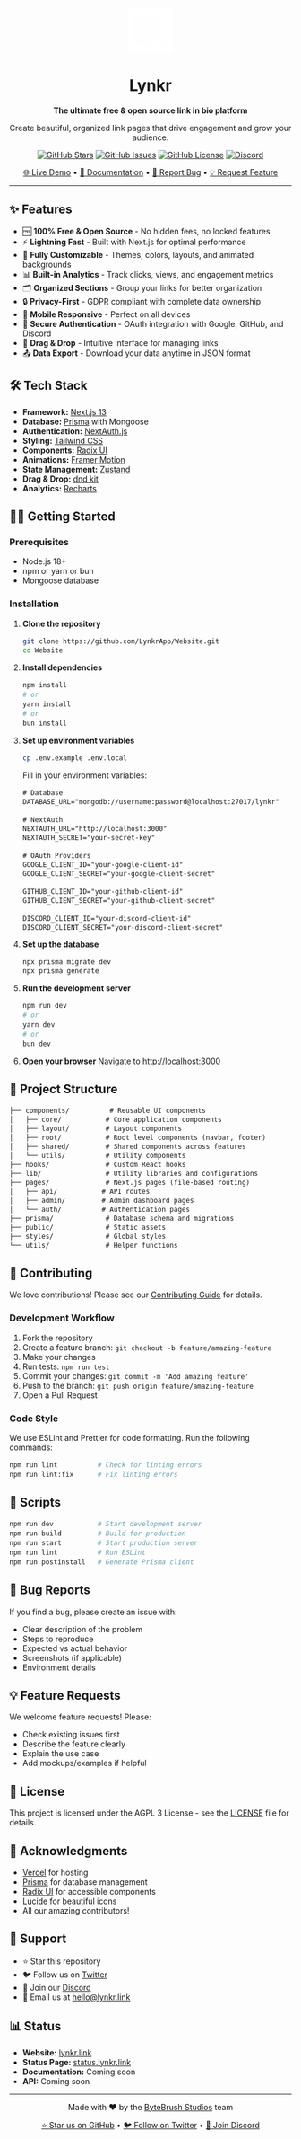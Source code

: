 <div align="center">
  <img src="public/logo.png" alt="Lynkr Logo" width="80" height="80">
  
  # Lynkr
  
  **The ultimate free & open source link in bio platform**
  
  Create beautiful, organized link pages that drive engagement and grow your audience.
  
  [![GitHub Stars](https://img.shields.io/github/stars/LynkrApp/Website?style=for-the-badge)](https://github.com/LynkrApp/Website/stargazers)
  [![GitHub Issues](https://img.shields.io/github/issues/LynkrApp/Website?style=for-the-badge)](https://github.com/LynkrApp/Website/issues)
  [![GitHub License](https://img.shields.io/github/license/LynkrApp/Website?style=for-the-badge)](https://github.com/LynkrApp/Website/blob/main/LICENSE)
  [![Discord](https://img.shields.io/discord/1387524650895933540?style=for-the-badge&logo=discord)](https://discord.gg/g76w2v7RzG)

  [🌐 Live Demo](https://lynkr.link) • [📖 Documentation](#getting-started) • [🐛 Report Bug](https://github.com/LynkrApp/Website/issues) • [💡 Request Feature](https://github.com/LynkrApp/Website/issues)
</div>

---

## ✨ Features

- 🆓 **100% Free & Open Source** - No hidden fees, no locked features
- ⚡ **Lightning Fast** - Built with Next.js for optimal performance
- 🎨 **Fully Customizable** - Themes, colors, layouts, and animated backgrounds
- 📊 **Built-in Analytics** - Track clicks, views, and engagement metrics
- 🗂️ **Organized Sections** - Group your links for better organization
- 🔒 **Privacy-First** - GDPR compliant with complete data ownership
- 📱 **Mobile Responsive** - Perfect on all devices
- 🔐 **Secure Authentication** - OAuth integration with Google, GitHub, and Discord
- 🎯 **Drag & Drop** - Intuitive interface for managing links
- 📤 **Data Export** - Download your data anytime in JSON format

## 🛠️ Tech Stack

- **Framework:** [Next.js 13](https://nextjs.org/)
- **Database:** [Prisma](https://prisma.io/) with Mongoose
- **Authentication:** [NextAuth.js](https://next-auth.js.org/)
- **Styling:** [Tailwind CSS](https://tailwindcss.com/)
- **Components:** [Radix UI](https://radix-ui.com/)
- **Animations:** [Framer Motion](https://framer.com/motion/)
- **State Management:** [Zustand](https://zustand-demo.pmnd.rs/)
- **Drag & Drop:** [dnd kit](https://dndkit.com/)
- **Analytics:** [Recharts](https://recharts.org/)

## 🏃‍♂️ Getting Started

### Prerequisites

- Node.js 18+ 
- npm or yarn or bun
- Mongoose database

### Installation

1. **Clone the repository**
   ```bash
   git clone https://github.com/LynkrApp/Website.git
   cd Website
   ```

2. **Install dependencies**
   ```bash
   npm install
   # or
   yarn install
   # or
   bun install
   ```

3. **Set up environment variables**
   ```bash
   cp .env.example .env.local
   ```
   
   Fill in your environment variables:
   ```env
   # Database
   DATABASE_URL="mongodb://username:password@localhost:27017/lynkr"
   
   # NextAuth
   NEXTAUTH_URL="http://localhost:3000"
   NEXTAUTH_SECRET="your-secret-key"
   
   # OAuth Providers
   GOOGLE_CLIENT_ID="your-google-client-id"
   GOOGLE_CLIENT_SECRET="your-google-client-secret"
   
   GITHUB_CLIENT_ID="your-github-client-id"
   GITHUB_CLIENT_SECRET="your-github-client-secret"
   
   DISCORD_CLIENT_ID="your-discord-client-id"
   DISCORD_CLIENT_SECRET="your-discord-client-secret"
   ```

4. **Set up the database**
   ```bash
   npx prisma migrate dev
   npx prisma generate
   ```

5. **Run the development server**
   ```bash
   npm run dev
   # or
   yarn dev
   # or
   bun dev
   ```

6. **Open your browser**
   Navigate to [http://localhost:3000](http://localhost:3000)

## 📁 Project Structure

```
├── components/          # Reusable UI components
│   ├── core/           # Core application components
│   ├── layout/         # Layout components
│   ├── root/           # Root level components (navbar, footer)
│   ├── shared/         # Shared components across features
│   └── utils/          # Utility components
├── hooks/              # Custom React hooks
├── lib/                # Utility libraries and configurations
├── pages/              # Next.js pages (file-based routing)
│   ├── api/           # API routes
│   ├── admin/         # Admin dashboard pages
│   └── auth/          # Authentication pages
├── prisma/             # Database schema and migrations
├── public/             # Static assets
├── styles/             # Global styles
└── utils/              # Helper functions
```

## 🤝 Contributing

We love contributions! Please see our [Contributing Guide](CONTRIBUTING.md) for details.

### Development Workflow

1. Fork the repository
2. Create a feature branch: `git checkout -b feature/amazing-feature`
3. Make your changes
4. Run tests: `npm run test`
5. Commit your changes: `git commit -m 'Add amazing feature'`
6. Push to the branch: `git push origin feature/amazing-feature`
7. Open a Pull Request

### Code Style

We use ESLint and Prettier for code formatting. Run the following commands:

```bash
npm run lint          # Check for linting errors
npm run lint:fix      # Fix linting errors
```

## 📜 Scripts

```bash
npm run dev           # Start development server
npm run build         # Build for production
npm run start         # Start production server
npm run lint          # Run ESLint
npm run postinstall   # Generate Prisma client
```

## 🐛 Bug Reports

If you find a bug, please create an issue with:

- Clear description of the problem
- Steps to reproduce
- Expected vs actual behavior
- Screenshots (if applicable)
- Environment details

## 💡 Feature Requests

We welcome feature requests! Please:

- Check existing issues first
- Describe the feature clearly
- Explain the use case
- Add mockups/examples if helpful

## 📄 License

This project is licensed under the AGPL 3 License - see the [LICENSE](LICENSE) file for details.

## 🙏 Acknowledgments

- [Vercel](https://vercel.com) for hosting
- [Prisma](https://prisma.io) for database management
- [Radix UI](https://radix-ui.com) for accessible components
- [Lucide](https://lucide.dev) for beautiful icons
- All our amazing contributors!

## 🌟 Support

- ⭐ Star this repository
- 🐦 Follow us on [Twitter](https://x.com/HeyLynkr)
- 💬 Join our [Discord](https://discord.gg/g76w2v7RzG)
- 📧 Email us at [hello@lynkr.link](mailto:hello@lynkr.link)

## 📊 Status

- **Website:** [lynkr.link](https://lynkr.link)
- **Status Page:** [status.lynkr.link](https://lynkrapp.instatus.com)
- **Documentation:** Coming soon
- **API:** Coming soon

---

<div align="center">
  Made with ❤️ by the <a href="https://bytebrush.dev">ByteBrush Studios</a> team
  
  <br>
  
  <a href="https://github.com/LynkrApp/Website">⭐ Star us on GitHub</a> •
  <a href="https://x.com/HeyLynkr">🐦 Follow on Twitter</a> •
  <a href="https://discord.gg/g76w2v7RzG">💬 Join Discord</a>
</div>
